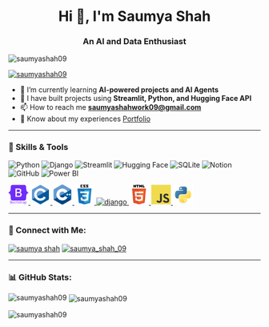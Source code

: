 <h1 align="center">Hi 👋, I'm Saumya Shah</h1>
<h3 align="center">An AI and Data Enthusiast</h3>

<p align="left"> <img src="https://komarev.com/ghpvc/?username=saumyashah09&label=Profile%20views&color=0e75b6&style=flat" alt="saumyashah09" /> </p>

<p align="left"> <a href="https://github.com/ryo-ma/github-profile-trophy"><img src="https://github-profile-trophy.vercel.app/?username=saumyashah09" alt="saumyashah09" /></a> </p>

- 🌱 I’m currently learning **AI-powered projects and AI Agents**
- 🔭 I have built projects using **Streamlit, Python, and Hugging Face API**
- 📫 How to reach me **saumyashahwork09@gmail.com**
- 📄 Know about my experiences [Portfolio](https://sayhellotosaumya09.wixsite.com/saumyashah)

---

### 🚀 Skills & Tools

![Python](https://img.shields.io/badge/Python-3776AB?style=for-the-badge&logo=python&logoColor=white)
![Django](https://img.shields.io/badge/Django-092E20?style=for-the-badge&logo=django&logoColor=white)
![Streamlit](https://img.shields.io/badge/Streamlit-FF4B4B?style=for-the-badge&logo=streamlit&logoColor=white)
![Hugging Face](https://img.shields.io/badge/HuggingFace-F9A03C?style=for-the-badge&logo=huggingface&logoColor=white)
![SQLite](https://img.shields.io/badge/SQLite-003B57?style=for-the-badge&logo=sqlite&logoColor=white)
![Notion](https://img.shields.io/badge/Notion-000000?style=for-the-badge&logo=notion&logoColor=white)
![GitHub](https://img.shields.io/badge/GitHub-181717?style=for-the-badge&logo=github&logoColor=white)
![Power BI](https://img.shields.io/badge/PowerBI-F2C811?style=for-the-badge&logo=powerbi&logoColor=black)

<p align="left">
<a href="https://getbootstrap.com" target="_blank" rel="noreferrer"> <img src="https://raw.githubusercontent.com/devicons/devicon/master/icons/bootstrap/bootstrap-plain-wordmark.svg" alt="bootstrap" width="40" height="40"/> </a> 
<a href="https://www.cprogramming.com/" target="_blank" rel="noreferrer"> <img src="https://raw.githubusercontent.com/devicons/devicon/master/icons/c/c-original.svg" alt="c" width="40" height="40"/> </a> 
<a href="https://www.w3schools.com/cpp/" target="_blank" rel="noreferrer"> <img src="https://raw.githubusercontent.com/devicons/devicon/master/icons/cplusplus/cplusplus-original.svg" alt="cplusplus" width="40" height="40"/> </a> 
<a href="https://www.w3schools.com/css/" target="_blank" rel="noreferrer"> <img src="https://raw.githubusercontent.com/devicons/devicon/master/icons/css3/css3-original-wordmark.svg" alt="css3" width="40" height="40"/> </a> 
<a href="https://www.djangoproject.com/" target="_blank" rel="noreferrer"> <img src="https://cdn.worldvectorlogo.com/logos/django.svg" alt="django" width="40" height="40"/> </a> 
<a href="https://www.w3.org/html/" target="_blank" rel="noreferrer"> <img src="https://raw.githubusercontent.com/devicons/devicon/master/icons/html5/html5-original-wordmark.svg" alt="html5" width="40" height="40"/> </a> 
<a href="https://developer.mozilla.org/en-US/docs/Web/JavaScript" target="_blank" rel="noreferrer"> <img src="https://raw.githubusercontent.com/devicons/devicon/master/icons/javascript/javascript-original.svg" alt="javascript" width="40" height="40"/> </a> 
<a href="https://www.python.org" target="_blank" rel="noreferrer"> <img src="https://raw.githubusercontent.com/devicons/devicon/master/icons/python/python-original.svg" alt="python" width="40" height="40"/> </a> 
</p>

---

### 📱 Connect with Me:
<p align="left">
<a href="https://linkedin.com/in/saumya shah" target="blank"><img align="center" src="https://raw.githubusercontent.com/rahuldkjain/github-profile-readme-generator/master/src/images/icons/Social/linked-in-alt.svg" alt="saumya shah" height="30" width="40" /></a>
<a href="https://www.leetcode.com/saumya_shah_09" target="blank"><img align="center" src="https://raw.githubusercontent.com/rahuldkjain/github-profile-readme-generator/master/src/images/icons/Social/leet-code.svg" alt="saumya_shah_09" height="30" width="40" /></a>
</p>

---

### 📊 GitHub Stats:
<p><img align="left" src="https://github-readme-stats.vercel.app/api/top-langs?username=saumyashah09&show_icons=true&locale=en&layout=compact" alt="saumyashah09" /></p>

<p>&nbsp;<img align="center" src="https://github-readme-stats.vercel.app/api?username=saumyashah09&show_icons=true&locale=en" alt="saumyashah09" /></p>

<p><img align="center" src="https://github-readme-streak-stats.herokuapp.com/?user=saumyashah09&" alt="saumyashah09" /></p>
